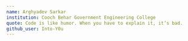 ```yaml
---
name: Arghyadev Sarkar
institution: Cooch Behar Government Engineering College
quote: Code is like humor. When you have to explain it, it’s bad.
github_user: Into-Y0u
---
```

